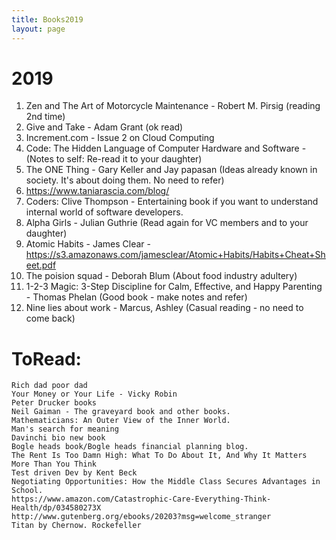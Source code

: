 ```yaml
---
title: Books2019
layout: page
---
```


# 2019

1. Zen and The Art of Motorcycle Maintenance - Robert M. Pirsig (reading 2nd time)
2. Give and Take - Adam Grant (ok read)
3. Increment.com - Issue 2 on Cloud Computing
4. Code: The Hidden Language of Computer Hardware and Software - (Notes to self: Re-read it to your daughter)
5. The ONE Thing - Gary Keller and Jay papasan (Ideas already known in society. It's about doing them. No need to refer)
6. https://www.taniarascia.com/blog/
7. Coders: Clive Thompson - Entertaining book if you want to understand internal world of software developers.
8. Alpha Girls - Julian Guthrie (Read again for VC members and to your daughter) 
9. Atomic Habits - James Clear - https://s3.amazonaws.com/jamesclear/Atomic+Habits/Habits+Cheat+Sheet.pdf
10. The poision squad - Deborah Blum (About food industry adultery)
11. 1-2-3 Magic: 3-Step Discipline for Calm, Effective, and Happy Parenting  - Thomas Phelan (Good book - make notes and refer)
12. Nine lies about work - Marcus, Ashley (Casual reading - no need to come back)

# ToRead:
    Rich dad poor dad
    Your Money or Your Life - Vicky Robin
    Peter Drucker books
    Neil Gaiman - The graveyard book and other books.
    Mathematicians: An Outer View of the Inner World.
    Man's search for meaning
    Davinchi bio new book
    Bogle heads book/Bogle heads financial planning blog.
    The Rent Is Too Damn High: What To Do About It, And Why It Matters More Than You Think
    Test driven Dev by Kent Beck    
    Negotiating Opportunities: How the Middle Class Secures Advantages in School.
    https://www.amazon.com/Catastrophic-Care-Everything-Think-Health/dp/034580273X
    http://www.gutenberg.org/ebooks/20203?msg=welcome_stranger
    Titan by Chernow. Rockefeller 
